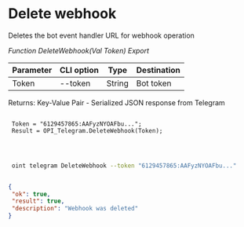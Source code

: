 ﻿---
sidebar_position: 4
---

# Delete webhook
 Deletes the bot event handler URL for webhook operation


*Function DeleteWebhook(Val Token) Export*

 | Parameter | CLI option | Type | Destination |
 |-|-|-|-|
 | Token | --token | String | Bot token |

 
 Returns: Key-Value Pair - Serialized JSON response from Telegram

```bsl title="Code example"
	
 Token = "6129457865:AAFyzNYOAFbu...";
 Result = OPI_Telegram.DeleteWebhook(Token);

	
```

```sh title="CLI command example"
 
 oint telegram DeleteWebhook --token "6129457865:AAFyzNYOAFbu..."

```


```json title="Result"

{
 "ok": true,
 "result": true,
 "description": "Webhook was deleted"
}

```
